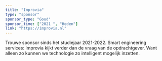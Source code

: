 ```yaml
---
title: "Improvia"
type: "sponsor"
sponsor_type: "Goud"
sponsor_time: ["2021 ", "Heden"]
link: "https://improvia.nl"
---
```

Trouwe sponsor sinds het studiejaar 2021-2022. Smart engineering services: Improvia kijkt verder dan de vraag van de opdrachtgever. Want alleen zo kunnen we technologie zo intelligent mogelijk inzetten.